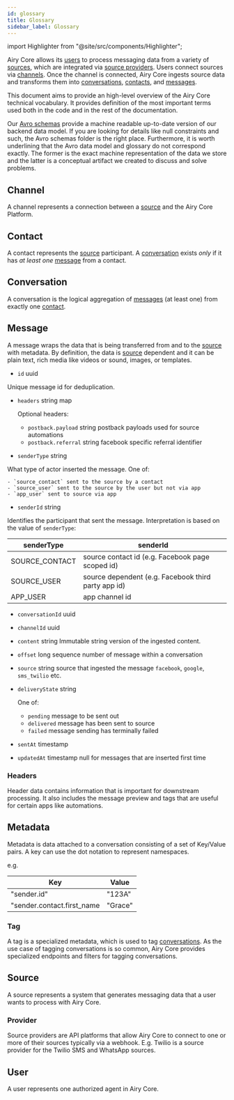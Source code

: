```yaml
---
id: glossary
title: Glossary
sidebar_label: Glossary
---
```


import Highlighter from "@site/src/components/Highlighter";

<Highlighter>

Airy Core allows its [users](#user) to process messaging data from a variety of
[sources](#source), which are integrated via [source providers](#provider).
Users connect sources via [channels](#channel). Once the channel is connected,
Airy Core ingests source data and transforms them into
[conversations](#conversation), [contacts](#contact), and [messages](#message).

</Highlighter>

This document aims to provide an high-level overview of the Airy Core
technical vocabulary. It provides definition of the most important terms used
both in the code and in the rest of the documentation.

Our [Avro schemas](https://github.com/airyhq/airy/tree/main/backend/avro)
provide a machine readable up-to-date version of our backend data model. If you
are looking for details like null constraints and such, the Avro schemas folder
is the right place. Furthermore, it is worth underlining that the Avro data
model and glossary do not correspond exactly. The former is the exact machine
representation of the data we store and the latter is a conceptual artifact we
created to discuss and solve problems.

## Channel

A channel represents a connection between a [source](#source) and the Airy Core
Platform.

## Contact

A contact represents the [source](#source) participant. A
[conversation](#conversation) exists _only_ if it has _at least one_
[message](#message) from a contact.

## Conversation

A conversation is the logical aggregation of [messages](#message) (at least one)
from exactly one [contact](#contact).

## Message

A message wraps the data that is being transferred from and to the
[source](#source) with metadata. By definition, the data is [source](#source)
dependent and it can be plain text, rich media like videos or sound, images, or
templates.

- `id` uuid

Unique message id for deduplication.

- `headers` string map

  Optional headers:

  - `postback.payload` string postback payloads used for source automations
  - `postback.referral` string facebook specific referral identifier

- `senderType` string

What type of actor inserted the message. One of:

    - `source_contact` sent to the source by a contact
    - `source_user` sent to the source by the user but not via app
    - `app_user` sent to source via app

- `senderId` string

Identifies the participant that sent the message. Interpretation is based on the value of `senderType`:

| senderType     | senderId                                            |
| -------------- | --------------------------------------------------- |
| SOURCE_CONTACT | source contact id (e.g. Facebook page scoped id)    |
| SOURCE_USER    | source dependent (e.g. Facebook third party app id) |
| APP_USER       | app channel id                                      |

- `conversationId` uuid

- `channelId` uuid

- `content` string Immutable string version of the ingested content.

- `offset` long sequence number of message within a conversation

- `source` string source that ingested the message `facebook`, `google`, `sms_twilio` etc.

- `deliveryState` string

  One of:

  - `pending` message to be sent out
  - `delivered` message has been sent to source
  - `failed` message sending has terminally failed

- `sentAt` timestamp

- `updatedAt` timestamp null for messages that are inserted first time

### Headers

Header data contains information that is important for downstream processing. It
also includes the message preview and tags that are useful for certain apps like
automations.

## Metadata

Metadata is data attached to a conversation consisting of a set of Key/Value
pairs. A key can use the dot notation to represent namespaces.

e.g.

| Key                        | Value   |
| -------------------------- | ------- |
| "sender.id"                | "123A"  |
| "sender.contact.first_name | "Grace" |

### Tag

A tag is a specialized metadata, which is used to tag
[conversations](#conversation). As the use case of tagging conversations is so
common, Airy Core provides specialized endpoints and filters for tagging
conversations.

## Source

A source represents a system that generates messaging data that a user wants to
process with Airy Core.

### Provider

Source providers are API platforms that allow Airy Core to connect to one or
more of their sources typically via a webhook. E.g. Twilio is a source provider
for the Twilio SMS and WhatsApp sources.

## User

A user represents one authorized agent in Airy Core.
